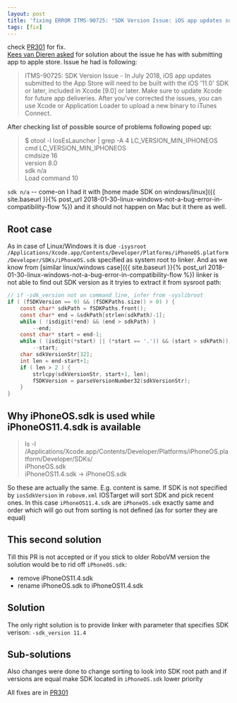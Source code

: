 ```yaml
---
layout: post
title: 'fixing ERROR ITMS-90725: "SDK Version Issue: iOS app updates submitted to the App Store will need to be built with the iOS 11.0 SDK or later'
tags: [fix]
---
```

check [PR301](https://github.com/MobiVM/robovm/pull/301) for fix.  
[Kees van Dieren asked](https://gitter.im/MobiVM/robovm?at=5b11459652e35117cdfbfe95) for solution about the issue he has with submitting app to apple store. Issue he had is following:
> ITMS-90725: SDK Version Issue - In July 2018, iOS app updates submitted to the App Store will need to be built with the iOS '11.0' SDK or later, included in Xcode [9.0] or later. Make sure to update Xcode for future app deliveries. After you’ve corrected the issues, you can use Xcode or Application Loader to upload a new binary to iTunes Connect.

After checking list of possible source of problems following poped up:
> $ otool -l IosEsLauncher | grep -A 4 LC_VERSION_MIN_IPHONEOS  
      cmd LC_VERSION_MIN_IPHONEOS  
  cmdsize 16  
  version 8.0  
      sdk n/a  
Load command 10  

`sdk n/a` -- come-on I had it with [home made SDK on windows/linux]({{ site.baseurl }}{% post_url 2018-01-30-linux-windows-not-a-bug-error-in-compatibility-flow %}) and it should not happen on Mac but it there as well.
## Root case  
<!-- more -->
As in case of Linux/Windows it is due `-isysroot /Applications/Xcode.app/Contents/Developer/Platforms/iPhoneOS.platform/Developer/SDKs/iPhoneOS.sdk` specified as system root to linker.
And as we know from [similar linux/windows case]({{ site.baseurl }}{% post_url 2018-01-30-linux-windows-not-a-bug-error-in-compatibility-flow %}) linker is not able to find out SDK version as it tryies to extract it from sysroot path:
```c
// if -sdk_version not on command line, infer from -syslibroot
if ( (fSDKVersion == 0) && (fSDKPaths.size() > 0) ) {
    const char* sdkPath = fSDKPaths.front();
    const char* end = &sdkPath[strlen(sdkPath)-1];
    while ( !isdigit(*end) && (end > sdkPath) )
        --end;
    const char* start = end-1;
    while ( (isdigit(*start) || (*start == '.')) && (start > sdkPath))
        --start;
    char sdkVersionStr[32];
    int len = end-start+1;
    if ( len > 2 ) {
        strlcpy(sdkVersionStr, start+1, len);
        fSDKVersion = parseVersionNumber32(sdkVersionStr);
    }
}
```

## Why iPhoneOS.sdk is used while iPhoneOS11.4.sdk is available
> ls -l /Applications/Xcode.app/Contents/Developer/Platforms/iPhoneOS.platform/Developer/SDKs/  
iPhoneOS.sdk  
iPhoneOS11.4.sdk -> iPhoneOS.sdk  

So these are actually the same. E.g. content is same. If SDK is not specified by `iosSdkVersion` in `robovm.xml` IOSTarget will sort SDK and pick recent ones. In this case `iPhoneOS11.4.sdk` are `iPhoneOS.sdk` exactly same and order which will go out from sorting is not defined (as for sorter they are equal)

## This second solution
Till this PR is not accepted or if you stick to older RoboVM version the solution would be to rid off `iPhoneOS.sdk`:  
* remove iPhoneOS11.4.sdk
* rename iPhoneOS.sdk to iPhoneOS11.4.sdk

## Solution
The only right solution is to provide linker with parameter that specifies SDK verison: `-sdk_version 11.4`

## Sub-solutions
Also changes were done to change sorting to look into SDK root path and if versions are equal make SDK located in `iPhoneOS.sdk` lower priority


All fixes are in [PR301](https://github.com/MobiVM/robovm/pull/301)
